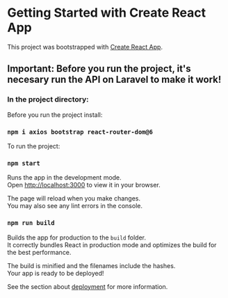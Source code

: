 # Getting Started with Create React App

This project was bootstrapped with [Create React App](https://github.com/facebook/create-react-app).


## Important: Before you run the project, it's necesary run the API on Laravel to make it work!

### In the project directory:

Before you run the project install:
### `npm i axios bootstrap react-router-dom@6`

To run the project:
### `npm start`

Runs the app in the development mode.\
Open [http://localhost:3000](http://localhost:3000) to view it in your browser.

The page will reload when you make changes.\
You may also see any lint errors in the console.

### `npm run build`

Builds the app for production to the `build` folder.\
It correctly bundles React in production mode and optimizes the build for the best performance.

The build is minified and the filenames include the hashes.\
Your app is ready to be deployed!

See the section about [deployment](https://facebook.github.io/create-react-app/docs/deployment) for more information.
